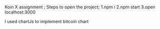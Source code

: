  Koin X assignment ;
 Steps to open the project;
 1.npm i
 2.npm start
 3.open localhost:3000

 I used chartJs to implement bitcoin chart
 